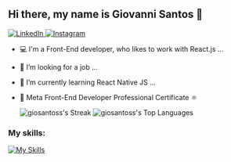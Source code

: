 ## Hi there, my name is Giovanni Santos 👋

<a href="https://www.linkedin.com/in/o-giovanni-santos/" target="_blank">
  <img src="https://img.shields.io/badge/-LinkedIn-blue?style=flat-rounded&logo=linkedin&link" alt="LinkedIn">
</a>

<a href="https://www.instagram.com/ogiosantos/" target="_blank">
  <img src="https://img.shields.io/badge/-Instagram-black?style=flat-rounded&logo=instagram&link" alt="Instagram">
</a>

- 💻 I'm a Front-End developer, who likes to work with React.js ...
- 🔭 I’m looking for a job ...
- 🌱 I’m currently learning React Native JS ...
- 📖 Meta Front-End Developer Professional Certificate ⚛️

  ![giosantoss's Streak](https://github-readme-streak-stats.herokuapp.com/?user=giosantoss&theme=react&hide_border=true)
  ![giosantoss's Top Languages](https://github-readme-stats.vercel.app/api/top-langs/?username=giosantoss&theme=react&show_icons=true&hide_border=true)


### My skills:
[![My Skills](https://skillicons.dev/icons?i=react,js,css,html,ps,figma)](https://skillicons.dev)
